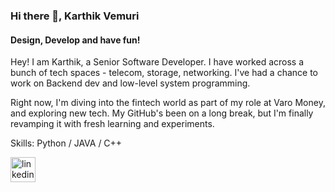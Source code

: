 ### Hi there 👋, Karthik Vemuri
#### Design, Develop and have fun!

Hey! I am Karthik, a Senior Software Developer. I have worked across a bunch of tech spaces - telecom, storage, networking. I've had a chance to work on Backend dev and low-level system programming. 

Right now, I'm diving into the fintech world as part of my role at Varo Money,  and exploring new tech. My GitHub's been on a long break, but I'm finally revamping it with fresh learning and experiments.

Skills: Python / JAVA / C++

[<img src='https://cdn.jsdelivr.net/npm/simple-icons@3.0.1/icons/linkedin.svg' alt='linkedin' height='40'>](https://www.linkedin.com/in/https://www.linkedin.com/saikarthikvemuri/)
